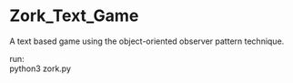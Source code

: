 # Zork_Text_Game
A text based game using the object-oriented observer pattern technique.

run:<br/>
python3 zork.py

